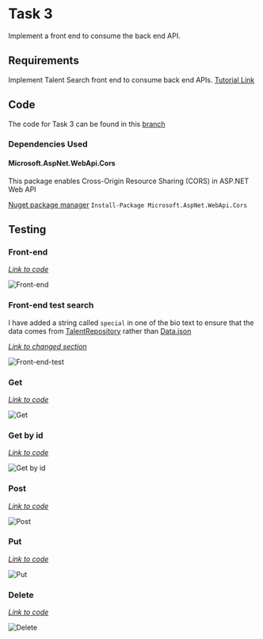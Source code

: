 # Task 3

Implement a front end to consume the back end API.

## Requirements

Implement Talent Search front end to consume back end APIs. [Tutorial Link](mycsc.net/cloud-service/restful/e-learning-week-activity/)

## Code

The code for Task 3 can be found in this [branch](https://github.com/francisyzy/CSCAssignment/tree/Task3)

### Dependencies Used

#### Microsoft.AspNet.WebApi.Cors

This package enables Cross-Origin Resource Sharing (CORS) in ASP.NET Web API

[Nuget package manager](https://www.nuget.org/packages/Microsoft.AspNet.WebApi.Cors)
``` Install-Package Microsoft.AspNet.WebApi.Cors ```

## Testing

### Front-end

*[Link to code](https://github.com/francisyzy/CSCAssignment/tree/Task3/CSCAssignment/TalentSearch)*

![Front-end](Pictures/Task3/Front-end.png)

### Front-end test search

I have added a string called ```special``` in one of the bio text to ensure that the data comes from [TalentRepository](https://github.com/francisyzy/CSCAssignment/blob/Task3/CSCAssignment/Models/TalentRepository.cs#L19) rather than [Data.json](https://github.com/francisyzy/CSCAssignment/blob/Task3/CSCAssignment/TalentSearch/data.json#L7)

*[Link to changed section](https://github.com/francisyzy/CSCAssignment/blob/Task3/CSCAssignment/Models/TalentRepository.cs#L19)*

![Front-end-test](Pictures/Task3/Front-end-test.png)

### Get

*[Link to code](https://github.com/francisyzy/CSCAssignment/blob/Task3/CSCAssignment/Controllers/TalentsController.cs#L18-L23)*

![Get](Pictures/Task3/Get.png)

### Get by id

*[Link to code](https://github.com/francisyzy/CSCAssignment/blob/Task3/CSCAssignment/Controllers/TalentsController.cs#L25-L35)*

![Get by id](Pictures/Task3/Get-by-id.png)

### Post

*[Link to code](https://github.com/francisyzy/CSCAssignment/blob/Task3/CSCAssignment/Controllers/TalentsController.cs#L38-L61)*

![Post](Pictures/Task3/Post.png)

### Put

*[Link to code](https://github.com/francisyzy/CSCAssignment/blob/Task3/CSCAssignment/Controllers/TalentsController.cs#L64-L79)*

![Put](Pictures/Task3/Put.png)

### Delete

*[Link to code](https://github.com/francisyzy/CSCAssignment/blob/Task3/CSCAssignment/Controllers/TalentsController.cs#L82-L98)*

![Delete](Pictures/Task3/Delete.png)

